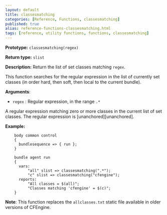 ```yaml
---
layout: default
title: classesmatching
categories: [Reference, Functions, classesmatching]
published: true
alias: reference-functions-classesmatching.html
tags: [reference, utility functions, functions, classesmatching]
---
```


**Prototype:** `classesmatching(regex)`

**Return type:** `slist`

**Description:** Return the list of set classes matching `regex`.

This function searches for the regular expression in the list of currently set 
classes (in order hard, then soft, then local to the current bundle).

**Arguments**:

* `regex` : Regular expression, in the range `.*`

A regular expression matching zero or more classes in the current list
of set classes. The regular expression is [unanchored][unanchored].

**Example:**  


```cf3
    body common control
    {
      bundlesequence => { run };
    }

    bundle agent run
    {
      vars:
          "all" slist => classesmatching(".*");
          "c" slist => classesmatching("cfengine");
      reports:
          "All classes = $(all)";
          "Classes matching 'cfengine' = $(c)";
    }

```


**Note**: This function replaces the `allclasses.txt` static file available
in older versions of CFEngine.
